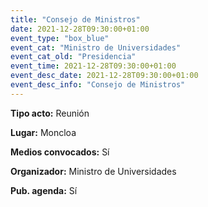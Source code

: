 ---
title: "Consejo de Ministros"
date: 2021-12-28T09:30:00+01:00
event_type: "box_blue" 
event_cat: "Ministro de Universidades"
event_cat_old: "Presidencia"
event_time: 2021-12-28T09:30:00+01:00
event_desc_date: 2021-12-28T09:30:00+01:00
event_desc_info: "Consejo de Ministros"
---<p class="card-light list_schedule_description"><b>Tipo acto:</b> Reunión
</p><p class="card-light list_schedule_description"><b>Lugar:</b> Moncloa
</p><p class="card-light list_schedule_description"><b>Medios convocados:</b> Sí
</p><p class="card-light list_schedule_description"><b>Organizador:</b> Ministro de Universidades </p><p class="card-light list_schedule_description"><b>Pub. agenda:</b> Sí
</p>